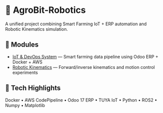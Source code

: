 # 🤖 AgroBit-Robotics

A unified project combining Smart Farming IoT + ERP automation and Robotic Kinematics simulation.

## 🌱 Modules
- [IoT & DevOps System](./iot_devops) — Smart farming data pipeline using Odoo ERP + Docker + AWS
- [Robotic Kinematics](./robotics_kinematics) — Forward/inverse kinematics and motion control experiments

## 🚀 Tech Highlights
Docker • AWS CodePipeline • Odoo 17 ERP • TUYA IoT • Python • ROS2 • Numpy • Matplotlib
